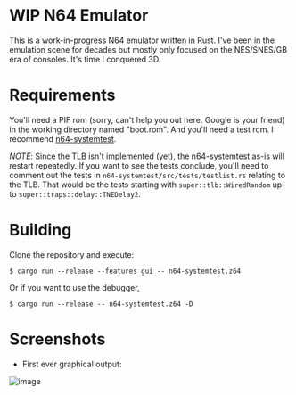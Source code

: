 # WIP N64 Emulator

This is a work-in-progress N64 emulator written in Rust. I've been in the
emulation scene for decades but mostly only focused on the NES/SNES/GB era of
consoles. It's time I conquered 3D.

# Requirements

You'll need a PIF rom (sorry, can't help you out here. Google is your friend)
in the working directory named "boot.rom".  And you'll need a test rom. I
recommend [n64-systemtest](https://github.com/lemmy-64/n64-systemtest).

*NOTE*: Since the TLB isn't implemented (yet), the n64-systemtest as-is will
restart repeatedly. If you want to see the tests conclude, you'll need to
comment out the tests in `n64-systemtest/src/tests/testlist.rs` relating to the
TLB. That would be the tests starting with `super::tlb::WiredRandom` up-to
`super::traps::delay::TNEDelay2`.

# Building

Clone the repository and execute:

```
$ cargo run --release --features gui -- n64-systemtest.z64
```

Or if you want to use the debugger,

```
$ cargo run --release -- n64-systemtest.z64 -D
```

# Screenshots

* First ever graphical output:

![image](https://github.com/sarchar/n64/assets/4928176/01de0e3a-be14-4d40-aa44-223c0f96d9ae)
